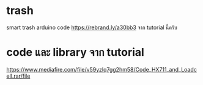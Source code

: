 # trash
smart trash arduino code
https://rebrand.ly/a30bb3
จาก tutorial นี้ครับ
# code และ library จาก tutorial
https://www.mediafire.com/file/v59yzlq7gg2hm58/Code_HX711_and_Loadcell.rar/file
